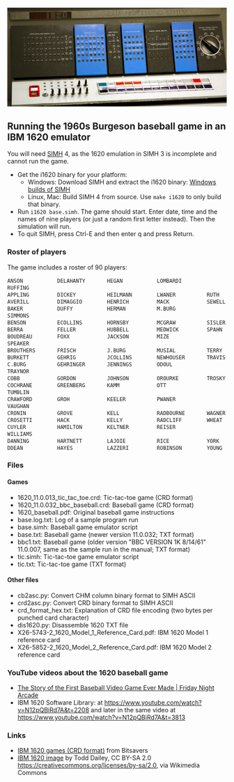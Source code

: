![IBM 1620](https://github.com/mdoege/IBM1620-Baseball/raw/master/ibm.png "IBM 1620")

## Running the 1960s Burgeson baseball game in an IBM 1620 emulator

You will need [SIMH](https://github.com/simh/simh) 4, as the 1620 emulation in SIMH 3 is incomplete and cannot run the game.

* Get the i1620 binary for your platform:
    * Windows: Download SIMH and extract the i1620 binary: [Windows builds of SIMH](https://github.com/simh/Win32-Development-Binaries)
    * Linux, Mac: Build SIMH 4 from source. Use ```make i1620``` to only build that binary.
* Run ```i1620 base.simh```. The game should start. Enter date, time and the names of nine players (or just a random first letter instead). Then the simulation will run.
* To quit SIMH, press Ctrl-E and then enter q and press Return.

### Roster of players

The game includes a roster of 90 players:
```
ANSON           DELAHANTY       HEGAN           LOMBARDI        RUFFING
APPLING         DICKEY          HEILMANN        LWANER          RUTH
AVERILL         DIMAGGIO        HENRICH         MACK            SEWELL
BAKER           DUFFY           HERMAN          M.BURG          SIMMONS
BENSON          ECOLLINS        HORNSBY         MCGRAW          SISLER
BERRA           FELLER          HUBBELL         MEDWICK         SPAHN
BOUDREAU        FOXX            JACKSON         MIZE            SPEAKER
BROUTHERS       FRISCH          J.BURG          MUSIAL          TERRY
BURKETT         GEHRIG          JCOLLINS        NEWHOUSER       TRAVIS
C.BURG          GEHRINGER       JENNINGS        ODOUL           TRAYNOR
COBB            GORDON          JOHNSON         OROURKE         TROSKY
COCHRANE        GREENBERG       KAMM            OTT             TUMBLIN
CRAWFORD        GROH            KEELER          PWANER          VAUGHAN
CRONIN          GROVE           KELL            RADBOURNE       WAGNER
CROSETTI        HACK            KELLY           RADCLIFF        WHEAT
CUYLER          HAMILTON        KELTNER         REISER          WILLIAMS
DANNING         HARTNETT        LAJOIE          RICE            YORK
DDEAN           HAYES           LAZZERI         ROBINSON        YOUNG
```

### Files

#### Games

* 1620_11.0.013_tic_tac_toe.crd: Tic-tac-toe game (CRD format)
* 1620_11.0.032_bbc_baseball.crd: Baseball game (CRD format)
* 1620_baseball.pdf: Original baseball game instructions
* base.log.txt: Log of a sample program run
* base.simh: Baseball game emulator script
* base.txt: Baseball game (newer version 11.0.032; TXT format)
* bbc1.txt: Baseball game (older version "BBC VERSION 1K 8/14/61" 11.0.007, same as the sample run in the manual; TXT format)
* tic.simh: Tic-tac-toe game emulator script
* tic.txt: Tic-tac-toe game (TXT format)

#### Other files

* cb2asc.py: Convert CHM column binary format to SIMH ASCII
* crd2asc.py: Convert CRD binary format to SIMH ASCII
* crd_format_hex.txt: Explanation of CRD file encoding (two bytes per punched card character)
* dis1620.py: Disassemble 1620 TXT file
* X26-5743-2_1620_Model_1_Reference_Card.pdf: IBM 1620 Model 1 reference card
* X26-5852-2_1620_Model_2_Reference_Card.pdf: IBM 1620 Model 2 reference card

### YouTube videos about the 1620 baseball game

* [The Story of the First Baseball Video Game Ever Made | Friday Night Arcade](https://www.youtube.com/watch?v=IbH7UZ83kzY)
* IBM 1620 Software Library: at <https://www.youtube.com/watch?v=N12pQBiRd7A&t=2208> and later in the same video at <https://www.youtube.com/watch?v=N12pQBiRd7A&t=3813>

### Links

* [IBM 1620 games (CRD format)](http://bitsavers.informatik.uni-stuttgart.de/bits/IBM/1620/games/) from Bitsavers
* [IBM 1620 image](https://commons.wikimedia.org/wiki/File:IBM_1620.jpg) by Todd Dailey, CC BY-SA 2.0 <https://creativecommons.org/licenses/by-sa/2.0>, via Wikimedia Commons

